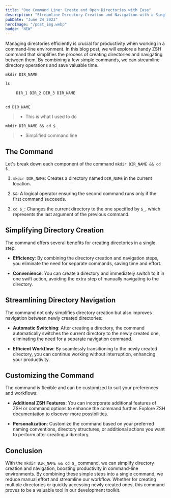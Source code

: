 ```yaml
---
title: "One Command Line: Create and Open Directories with Ease"
description: "Streamline Directory Creation and Navigation with a Single ZSH Command"
pubDate: "June 24 2023"
heroImage: "/post_img.webp"
badge: "NEW"
---
```


Managing directories efficiently is crucial for productivity when working in a command-line environment. In this blog post, we will explore a handy ZSH command that simplifies the process of creating directories and navigating between them. By combining a few simple commands, we can streamline directory operations and save valuable time.

<div class="mockup-code mb-5">
  <pre data-prefix=">"><code>mkdir DIR_NAME</code></pre>
  <pre data-prefix=">"><code>ls</code></pre>
  <pre data-prefix="" class="grid text-info">
    <code>DIR_1 DIR_2 DIR_3 DIR_NAME</code>
  </pre>
  <pre data-prefix=">"><code>cd DIR_NAME</code></pre> 
</div>

> - This is what I used to do

<div class="mockup-code mb-5">
  <pre data-prefix=">"><code>mkdir DIR_NAME && cd $_</code></pre> 
</div>

> - Simplified command line

## The Command

Let's break down each component of the command `mkdir DIR_NAME && cd $_`

1. `mkdir DIR_NAME`: Creates a directory named `DIR_NAME` in the current location.

2. `&&`: A logical operator ensuring the second command runs only if the first command succeeds.

3. `cd $_`: Changes the current directory to the one specified by `$_`, which represents the last argument of the previous command.

## Simplifying Directory Creation

The command offers several benefits for creating directories in a single step:

- **Efficiency**: By combining the directory creation and navigation steps, you eliminate the need for separate commands, saving time and effort.

- **Convenience**: You can create a directory and immediately switch to it in one swift action, avoiding the extra step of manually navigating to the directory.

## Streamlining Directory Navigation

The command not only simplifies directory creation but also improves navigation between newly created directories:

- **Automatic Switching**: After creating a directory, the command automatically switches the current directory to the newly created one, eliminating the need for a separate navigation command.

- **Efficient Workflow**: By seamlessly transitioning to the newly created directory, you can continue working without interruption, enhancing your productivity.

## Customizing the Command

The command is flexible and can be customized to suit your preferences and workflows:

- **Additional ZSH Features**: You can incorporate additional features of ZSH or command options to enhance the command further. Explore ZSH documentation to discover more possibilities.

- **Personalization**: Customize the command based on your preferred naming conventions, directory structures, or additional actions you want to perform after creating a directory.

## Conclusion

With the `mkdir DIR_NAME && cd $_` command, we can simplify directory creation and navigation, boosting productivity in command-line environments. By combining these simple steps into a single command, we reduce manual effort and streamline our workflow. Whether for creating multiple directories or quickly accessing newly created ones, this command proves to be a valuable tool in our development toolkit.
